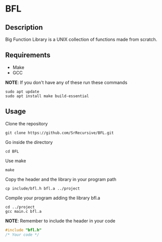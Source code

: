 # BFL

## Description

Big Function Library is a UNIX collection of functions made from scratch.

## Requirements

- Make
- GCC

**NOTE**: If you don't have any of these run these commands
```Shell
sudo apt update
sudo apt install make build-essential
```

## Usage

Clone the repository

```Shell
git clone https://github.com/SrRecursive/BFL.git
```

Go inside the directory

```Shell
cd BFL
```

Use make

```Shell
make
```

Copy the header and the library in your program path

```Shell
cp include/bfl.h bfl.a ../project
```
Compile your program adding the library bfl.a

```Shell
cd ../project
gcc main.c bfl.a
```

**NOTE**: Remember to include the header in your code 

```C
#include "bfl.h"
/* Your code */
```


